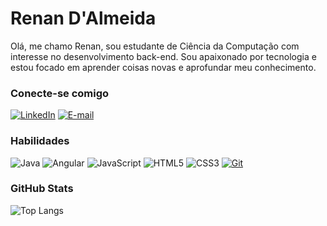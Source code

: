 
# Renan D'Almeida

Olá, me chamo Renan, sou estudante de Ciência da Computação com interesse no desenvolvimento back-end. Sou apaixonado por tecnologia e estou focado em aprender coisas novas e aprofundar meu conhecimento.

### Conecte-se comigo
[![LinkedIn](https://img.shields.io/badge/LinkedIn-000?style=for-the-badge&logo=linkedin&logoColor=0E76A8)](https://www.linkedin.com/in/renan-dalmeida-a8a8371ba/)
[![E-mail](https://img.shields.io/badge/-Email-000?style=for-the-badge&logo=microsoft-outlook&logoColor=E94D5F)](mailto:rdalmeidi@outlook.com)

### Habilidades
![Java](https://img.shields.io/badge/Java-000?style=for-the-badge&logo=java)
![Angular](https://img.shields.io/badge/Angular-000?style=for-the-badge&logo=angular&logoColor=C3002F)
![JavaScript](https://img.shields.io/badge/JavaScript-000?style=for-the-badge&logo=javascript)
![HTML5](https://img.shields.io/badge/HTML5-000?style=for-the-badge&logo=html5)
![CSS3](https://img.shields.io/badge/CSS3-000?style=for-the-badge&logo=css3&logoColor=264CE4)
[![Git](https://img.shields.io/badge/Git-000?style=for-the-badge&logo=git&logoColor=E94D5F)](https://git-scm.com/doc) 

### GitHub Stats
![Top Langs](https://github-readme-stats-git-masterrstaa-rickstaa.vercel.app/api/top-langs/?username=renanDalmeida&layout=compact&bg_color=000&border_color=30A3DC&title_color=E94D5F&text_color=FFF)
